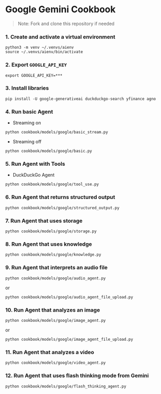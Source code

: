 # Google Gemini Cookbook

> Note: Fork and clone this repository if needed

### 1. Create and activate a virtual environment

```shell
python3 -m venv ~/.venvs/aienv
source ~/.venvs/aienv/bin/activate
```

### 2. Export `GOOGLE_API_KEY`

```shell
export GOOGLE_API_KEY=***
```

### 3. Install libraries

```shell
pip install -U google-generativeai duckduckgo-search yfinance agno
```

### 4. Run basic Agent

- Streaming on

```shell
python cookbook/models/google/basic_stream.py
```

- Streaming off

```shell
python cookbook/models/google/basic.py
```

### 5. Run Agent with Tools

- DuckDuckGo Agent

```shell
python cookbook/models/google/tool_use.py
```


### 6. Run Agent that returns structured output

```shell
python cookbook/models/google/structured_output.py
```

### 7. Run Agent that uses storage

```shell
python cookbook/models/google/storage.py
```

### 8. Run Agent that uses knowledge

```shell
python cookbook/models/google/knowledge.py
```

### 9. Run Agent that interprets an audio file

```shell
python cookbook/models/google/audio_agent.py
```

or

```shell
python cookbook/models/google/audio_agent_file_upload.py
```

### 10. Run Agent that analyzes an image

```shell
python cookbook/models/google/image_agent.py
```

or

```shell
python cookbook/models/google/image_agent_file_upload.py
```

### 11. Run Agent that analyzes a video

```shell
python cookbook/models/google/video_agent.py
```

### 12. Run Agent that uses flash thinking mode from Gemini

```shell
python cookbook/models/google/flash_thinking_agent.py
```
